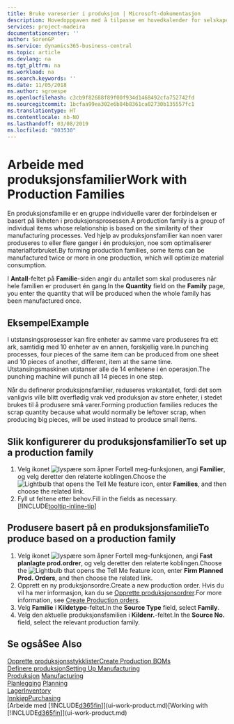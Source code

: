 ```yaml
---
title: Bruke vareserier i produksjon | Microsoft-dokumentasjon
description: Hovedoppgaven med å tilpasse en hovedkalender for selskapet, eller selskapets forretningspartner, er å angi eventuelle endringer i statusen for arbeids- eller fridager.
services: project-madeira
documentationcenter: ''
author: SorenGP
ms.service: dynamics365-business-central
ms.topic: article
ms.devlang: na
ms.tgt_pltfrm: na
ms.workload: na
ms.search.keywords: ''
ms.date: 11/05/2018
ms.author: sgroespe
ms.openlocfilehash: c3cb9f82688f89f00f934d1468492cfa752742fd
ms.sourcegitcommit: 1bcfaa99ea302e6b84b8361ca02730b135557fc1
ms.translationtype: HT
ms.contentlocale: nb-NO
ms.lasthandoff: 03/08/2019
ms.locfileid: "803530"
---
```

# <a name="work-with-production-families"></a><span data-ttu-id="8b077-103">Arbeide med produksjonsfamilier</span><span class="sxs-lookup"><span data-stu-id="8b077-103">Work with Production Families</span></span>
<span data-ttu-id="8b077-104">En produksjonsfamilie er en gruppe individuelle varer der forbindelsen er basert på likheten i produksjonsprosessen.</span><span class="sxs-lookup"><span data-stu-id="8b077-104">A production family is a group of individual items whose relationship is based on the similarity of their manufacturing processes.</span></span> <span data-ttu-id="8b077-105">Ved hjelp av produksjonsfamilier kan noen varer produseres to eller flere ganger i én produksjon, noe som optimaliserer materialforbruket.</span><span class="sxs-lookup"><span data-stu-id="8b077-105">By forming production families, some items can be manufactured twice or more in one production, which will optimize material consumption.</span></span>

<span data-ttu-id="8b077-106">I **Antall**-feltet på **Familie**-siden angir du antallet som skal produseres når hele familien er produsert én gang.</span><span class="sxs-lookup"><span data-stu-id="8b077-106">In the **Quantity** field on the **Family** page, you enter the quantity that will be produced when the whole family has been manufactured once.</span></span>

## <a name="example"></a><span data-ttu-id="8b077-107">Eksempel</span><span class="sxs-lookup"><span data-stu-id="8b077-107">Example</span></span>
<span data-ttu-id="8b077-108">I utstansingsprosesser kan fire enheter av samme vare produseres fra ett ark, samtidig med 10 enheter av en annen, forskjellig vare.</span><span class="sxs-lookup"><span data-stu-id="8b077-108">In punching processes, four pieces of the same item can be produced from one sheet and 10 pieces of another, different, item at the same time.</span></span> <span data-ttu-id="8b077-109">Utstansingsmaskinen utstanser alle de 14 enhetene i én operasjon.</span><span class="sxs-lookup"><span data-stu-id="8b077-109">The punching machine will punch all 14 pieces in one step.</span></span>

<span data-ttu-id="8b077-110">Når du definerer produksjonsfamilier, reduseres vrakantallet, fordi det som vanligvis ville blitt overflødig vrak ved produksjon av store enheter, i stedet brukes til å produsere små varer.</span><span class="sxs-lookup"><span data-stu-id="8b077-110">Forming production families reduces the scrap quantity because what would normally be leftover scrap, when producing big pieces, will be used instead to produce small items.</span></span>

## <a name="to-set-up-a-production-family"></a><span data-ttu-id="8b077-111">Slik konfigurerer du produksjonsfamilier</span><span class="sxs-lookup"><span data-stu-id="8b077-111">To set up a production family</span></span>
1. <span data-ttu-id="8b077-112">Velg ikonet ![lyspære som åpner Fortell meg-funksjonen](media/ui-search/search_small.png "Fortell hva du vil gjøre"), angi **Familier**, og velg deretter den relaterte koblingen.</span><span class="sxs-lookup"><span data-stu-id="8b077-112">Choose the ![Lightbulb that opens the Tell Me feature](media/ui-search/search_small.png "Tell me what you want to do") icon, enter **Families**, and then choose the related link.</span></span>
2. <span data-ttu-id="8b077-113">Fyll ut feltene etter behov.</span><span class="sxs-lookup"><span data-stu-id="8b077-113">Fill in the fields as necessary.</span></span> [!INCLUDE[tooltip-inline-tip](includes/tooltip-inline-tip_md.md)]

## <a name="to-produce-based-on-a-production-family"></a><span data-ttu-id="8b077-114">Produsere basert på en produksjonsfamilie</span><span class="sxs-lookup"><span data-stu-id="8b077-114">To produce based on a production family</span></span>
1. <span data-ttu-id="8b077-115">Velg ikonet ![lyspære som åpner Fortell meg-funksjonen](media/ui-search/search_small.png "Fortell hva du vil gjøre"), angi **Fast planlagte prod.ordrer**, og velg deretter den relaterte koblingen.</span><span class="sxs-lookup"><span data-stu-id="8b077-115">Choose the ![Lightbulb that opens the Tell Me feature](media/ui-search/search_small.png "Tell me what you want to do") icon, enter **Firm Planned Prod. Orders**, and then choose the related link.</span></span>
2. <span data-ttu-id="8b077-116">Opprett en ny produksjonsordre.</span><span class="sxs-lookup"><span data-stu-id="8b077-116">Create a new production order.</span></span> <span data-ttu-id="8b077-117">Hvis du vil ha mer informasjon, kan du se [Opprette produksjonsordrer](production-how-to-create-production-orders.md).</span><span class="sxs-lookup"><span data-stu-id="8b077-117">For more information, see [Create Production orders](production-how-to-create-production-orders.md).</span></span>
3. <span data-ttu-id="8b077-118">Velg **Familie** i **Kildetype**-feltet.</span><span class="sxs-lookup"><span data-stu-id="8b077-118">In the **Source Type** field, select **Family**.</span></span>  
4. <span data-ttu-id="8b077-119">Velg den aktuelle produksjonsfamilien i **Kildenr.**-feltet.</span><span class="sxs-lookup"><span data-stu-id="8b077-119">In the **Source No.** field, select the relevant production family.</span></span>

## <a name="see-also"></a><span data-ttu-id="8b077-120">Se også</span><span class="sxs-lookup"><span data-stu-id="8b077-120">See Also</span></span>
[<span data-ttu-id="8b077-121">Opprette produksjonsstykklister</span><span class="sxs-lookup"><span data-stu-id="8b077-121">Create Production BOMs</span></span>](production-how-to-create-production-boms.md)  
[<span data-ttu-id="8b077-122">Definere produksjon</span><span class="sxs-lookup"><span data-stu-id="8b077-122">Setting Up Manufacturing</span></span>](production-configure-production-processes.md)  
<span data-ttu-id="8b077-123">[Produksjon](production-manage-manufacturing.md)  </span><span class="sxs-lookup"><span data-stu-id="8b077-123">[Manufacturing](production-manage-manufacturing.md)  </span></span>  
<span data-ttu-id="8b077-124">[Planlegging](production-planning.md) </span><span class="sxs-lookup"><span data-stu-id="8b077-124">[Planning](production-planning.md) </span></span>  
[<span data-ttu-id="8b077-125">Lager</span><span class="sxs-lookup"><span data-stu-id="8b077-125">Inventory</span></span>](inventory-manage-inventory.md)  
[<span data-ttu-id="8b077-126">Innkjøp</span><span class="sxs-lookup"><span data-stu-id="8b077-126">Purchasing</span></span>](purchasing-manage-purchasing.md)  
<span data-ttu-id="8b077-127">[Arbeide med [!INCLUDE[d365fin](includes/d365fin_md.md)]](ui-work-product.md)</span><span class="sxs-lookup"><span data-stu-id="8b077-127">[Working with [!INCLUDE[d365fin](includes/d365fin_md.md)]](ui-work-product.md)</span></span>
